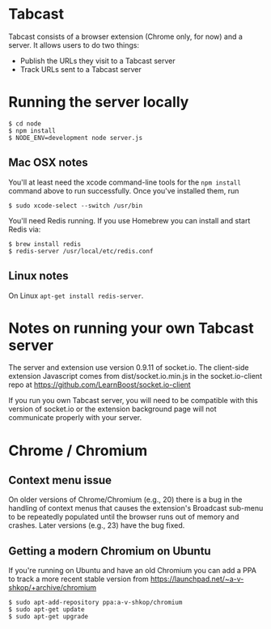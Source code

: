 # Tabcast

Tabcast consists of a browser extension (Chrome only, for now) and a
server. It allows users to do two things:

* Publish the URLs they visit to a Tabcast server
* Track URLs sent to a Tabcast server

# Running the server locally

    $ cd node
    $ npm install
    $ NODE_ENV=development node server.js

## Mac OSX notes

You'll at least need the xcode command-line tools for the `npm install` command
above to run successfully. Once you've installed them, run

    $ sudo xcode-select --switch /usr/bin

You'll need Redis running. If you use Homebrew you can install and start Redis
via:

    $ brew install redis
    $ redis-server /usr/local/etc/redis.conf

## Linux notes

On Linux `apt-get install redis-server`.

# Notes on running your own Tabcast server

The server and extension use version 0.9.11 of socket.io. The client-side
extension Javascript comes from dist/socket.io.min.js in the
socket.io-client repo at https://github.com/LearnBoost/socket.io-client

If you run you own Tabcast server, you will need to be compatible with this
version of socket.io or the extension background page will not communicate
properly with your server.

# Chrome / Chromium

## Context menu issue

On older versions of Chrome/Chromium (e.g., 20) there is a bug in the handling
of context menus that causes the extension's Broadcast sub-menu to be repeatedly
populated until the browser runs out of memory and crashes.  Later versions
(e.g., 23) have the bug fixed.

## Getting a modern Chromium on Ubuntu

If you're running on Ubuntu and have an old Chromium you can add a PPA to
track a more recent stable version from
https://launchpad.net/~a-v-shkop/+archive/chromium

    $ sudo apt-add-repository ppa:a-v-shkop/chromium
    $ sudo apt-get update
    $ sudo apt-get upgrade
